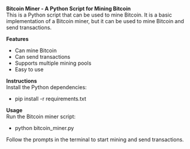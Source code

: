 **Bitcoin Miner - A Python Script for Mining Bitcoin**<br>
This is a Python script that can be used to mine Bitcoin. It is a basic implementation of a Bitcoin miner, but it can be used to mine Bitcoin and send transactions.


**Features**
 - Can mine Bitcoin
 - Can send transactions
 - Supports multiple mining pools
 - Easy to use

   
**Instructions**<br>
Install the Python dependencies:
  - pip install -r requirements.txt

  
**Usage**<br>
Run the Bitcoin miner script:
 - python bitcoin_miner.py
 
Follow the prompts in the terminal to start mining and send transactions.
